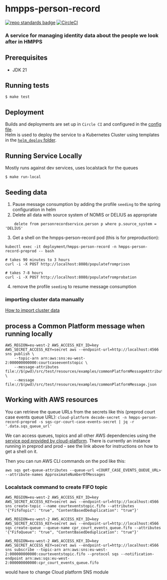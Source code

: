# hmpps-person-record
[![repo standards badge](https://img.shields.io/badge/dynamic/json?color=blue&style=flat&logo=github&label=MoJ%20Compliant&query=%24.message&url=https%3A%2F%2Foperations-engineering-reports.cloud-platform.service.justice.gov.uk%2Fapi%2Fv1%2Fcompliant_public_repositories%2Fhmpps-person-record)](https://operations-engineering-reports.cloud-platform.service.justice.gov.uk/public-report/hmpps-person-record "Link to report")
[![CircleCI](https://circleci.com/gh/ministryofjustice/hmpps-person-record/tree/main.svg?style=svg)](https://circleci.com/gh/ministryofjustice/hmpps-person-record)

### A service for managing identity data about the people we look after in HMPPS

## Prerequisites
- JDK 21

## Running tests
```
$ make test
```

## Deployment

Builds and deployments are set up in `Circle CI` and configured in the [config file](./.circleci/config.yml).  
Helm is used to deploy the service to a Kubernetes Cluster using templates in the [`helm_deploy` folder](./helm_deploy).

## Running Service Locally

Mostly runs against dev services, uses localstack for the queues

`$ make run-local`

## Seeding data

1. Pause message consumption by adding the profile `seeding` to the spring configuration in helm
2. Delete all data with source system of NOMIS or DELIUS as appropriate
    
```
    delete from personrecordservice.person p where p.source_system = 'DELIUS'
```    
3. Get a shell on the hmpps-person-record pod (this is for preproduction):
```
kubectl exec -it deployment/hmpps-person-record -n hmpps-person-record-preprod -- bash

# takes 90 minutes to 3 hours
curl -i -X POST http://localhost:8080/populatefromprison 

# takes 7-8 hours
curl -i -X POST http://localhost:8080/populatefromprobation
```
4. remove the profile `seeding` to resume message consumption

### importing cluster data manually

[How to import cluster data](./scripts/db/README-cluster-data.md)

## process a Common Platform message when running locally

```shell
AWS_REGION=eu-west-2 AWS_ACCESS_KEY_ID=key AWS_SECRET_ACCESS_KEY=secret aws --endpoint-url=http://localhost:4566 sns publish \
    --topic-arn arn:aws:sns:eu-west-2:000000000000:courtcaseeventstopic \
    --message-attributes file://$(pwd)/src/test/resources/examples/commonPlatformMessageAttributes.json \
    --message file://$(pwd)/src/test/resources/examples/commonPlatformMessage.json
```

## Working with AWS resources

You can retrieve the queue URLs from the secrets like this (preprod court case events queue URL):
`cloud-platform decode-secret -n hmpps-person-record-preprod -s sqs-cpr-court-case-events-secret | jq -r '.data.sqs_queue_url'`

We can access queues, topics and all other AWS dependencies using the [service pod provided by cloud-platform](https://user-guide.cloud-platform.service.justice.gov.uk/documentation/other-topics/cloud-platform-service-pod.html). 
There is currently an instance running in preprod and prod - see the link above for instructions on how to get a shell on it.

Then you can run AWS CLI commands on the pod like this:

`aws sqs get-queue-attributes --queue-url <COURT_CASE_EVENTS_QUEUE_URL> --attribute-names ApproximateNumberOfMessages`


### Localstack command to create FIFO topic

`AWS_REGION=eu-west-2 AWS_ACCESS_KEY_ID=key AWS_SECRET_ACCESS_KEY=secret aws --endpoint-url=http://localhost:4566 sns create-topic --name courteventstopic.fifo --attributes '{"FifoTopic": "true", "ContentBasedDeduplication": "true"}'`

`AWS_REGION=eu-west-2 AWS_ACCESS_KEY_ID=key AWS_SECRET_ACCESS_KEY=secret aws --endpoint-url=http://localhost:4566 sqs create-queue --queue-name cpr_court_events_queue.fifo --attributes '{"FifoQueue": "true", "ContentBasedDeduplication": "true"}'`

`AWS_REGION=eu-west-2 AWS_ACCESS_KEY_ID=key AWS_SECRET_ACCESS_KEY=secret aws --endpoint-url=http://localhost:4566 sns subscribe --topic-arn arn:aws:sns:eu-west-2:000000000000:courteventstopic.fifo --protocol sqs --notification-endpoint arn:aws:sqs:eu-west-2:000000000000:cpr_court_events_queue.fifo`



would have to change Cloud platform SNS module


